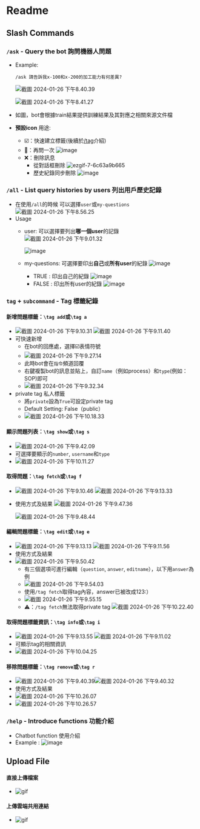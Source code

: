 # Readme
## Slash Commands
### `/ask` - **Query the bot 詢問機器人問題**
* Example: 
   ```
   /ask 請告訴我x-100和x-200的加工能力有何差異?
   ```
   ![截圖 2024-01-26 下午8.40.39](https://hackmd.io/_uploads/rywUdQZqa.png)
   
    ![截圖 2024-01-26 下午8.41.27](https://hackmd.io/_uploads/By_KO7ZqT.png)

* 如圖，bot會根據train結果提供訓練結果及其對應之相關來源文件檔
* **預設icon** 用途: 
    * ☑️：快速建立標籤(後續於[/tag](###Tag標籤)介紹)
    * 🔧：再問一次
    ![image](https://hackmd.io/_uploads/SkZWRHb9a.png)
    * ❌：刪除訊息
        * 從對話框刪除
         ![ezgif-7-6c63a9b665](https://hackmd.io/_uploads/B1W8e8Z9a.gif)
        * 歷史紀錄同步刪除
         ![image](https://hackmd.io/_uploads/BywcuI-ca.png)



### `/all` -  **List query histories by users 列出用戶歷史記錄**
* 在使用`/all`的時候 可以選擇`user`或`my-questions`
![截圖 2024-01-26 下午8.56.25](https://hackmd.io/_uploads/rJDZhQZ9p.png)
* Usage
    * user: 可以選擇要列出**哪一個user**的記錄
    ![截圖 2024-01-26 下午9.01.32](https://hackmd.io/_uploads/r1YVTXW5a.png)
    
        ![image](https://hackmd.io/_uploads/HkSnNrb5p.png)
        
    * my-questions: 可選擇要印出**自己**或**所有user**的紀錄
     ![image](https://hackmd.io/_uploads/B13fmBbcp.png)
        * TRUE : 印出自己的紀錄
        ![image](https://hackmd.io/_uploads/BJaKHrW9p.png)
        * FALSE : 印出所有user的紀錄
        ![image](https://hackmd.io/_uploads/Hy-KLHWqT.png)

### `tag` + `subcommand` - **Tag 標籤紀錄**
#### 新增問題標籤：`\tag add`或`\tag a`
*  ![截圖 2024-01-26 下午9.10.31](https://hackmd.io/_uploads/Hy73g4b9a.png)
![截圖 2024-01-26 下午9.11.40](https://hackmd.io/_uploads/r1WTl4Z9T.png)
* 可快速新增
    * 在bot的回應處，選擇☑️表情符號
    * ![截圖 2024-01-26 下午9.27.14](https://hackmd.io/_uploads/Bkz57N-ca.png)
    * 此時bot會在`指令`頻道回覆
    * 右鍵複製bot的訊息並貼上，自訂`name`（例如process）和`type`(例如：SOP)即可
    * ![截圖 2024-01-26 下午9.32.34](https://hackmd.io/_uploads/H1iJSVWc6.png)
* private tag 私人標籤 
    * 將`private`設為`True`可設定private tag
    * Default Setting: False（public）
    * ![截圖 2024-01-26 下午10.18.33](https://hackmd.io/_uploads/SJOwkBb56.png)


#### 顯示問題列表：`\tag show`或`\tag s`
* ![截圖 2024-01-26 下午9.42.09](https://hackmd.io/_uploads/ByJT84ZcT.png)
* 可選擇要顯示的`number`, `username`和`type`
* ![截圖 2024-01-26 下午10.11.27](https://hackmd.io/_uploads/ByOCpV-qp.png)

#### 取得問題：`\tag fetch`或`\tag f`
* ![截圖 2024-01-26 下午9.10.46](https://hackmd.io/_uploads/ryteLVbca.png)
![截圖 2024-01-26 下午9.13.33](https://hackmd.io/_uploads/BJf7LVb96.png)
* 使用方式及結果
![截圖 2024-01-26 下午9.47.36](https://hackmd.io/_uploads/HJG7O4Zqp.png)

    ![截圖 2024-01-26 下午9.48.44](https://hackmd.io/_uploads/BypSOEW5a.png)

#### 編輯問題標籤：`\tag edit`或`\tag e`
* ![截圖 2024-01-26 下午9.13.13](https://hackmd.io/_uploads/S1dMUEb5a.png)
![截圖 2024-01-26 下午9.11.56](https://hackmd.io/_uploads/H1Zz8VW5p.png)
* 使用方式及結果
* ![截圖 2024-01-26 下午9.50.42](https://hackmd.io/_uploads/Hyvp_E-5p.png)
    * 有三個選項可進行編輯（`question`, `answer`, `editname`），以下用`answer`為例
    * ![截圖 2024-01-26 下午9.54.03](https://hackmd.io/_uploads/HytKY4b9a.png)
    * 使用`/tag fetch`取得tag內容，answer已被改成123:）
    * ![截圖 2024-01-26 下午9.55.15](https://hackmd.io/_uploads/SyWAt4Z9T.png)
    * ⚠️：`/tag fetch`無法取得private tag
![截圖 2024-01-26 下午10.22.40](https://hackmd.io/_uploads/HyyBgH-cT.png)


#### 取得問題標籤資訊：`\tag info`或`\tag i`
* ![截圖 2024-01-26 下午9.13.55](https://hackmd.io/_uploads/Hk548VWqT.png)
![截圖 2024-01-26 下午9.11.02](https://hackmd.io/_uploads/HkVbINb5T.png)
* 可顯示tag的相關資訊
* ![截圖 2024-01-26 下午10.04.25](https://hackmd.io/_uploads/SkkWhV-56.png)


#### 移除問題標籤：`\tag remove`或`\tag r`
* ![截圖 2024-01-26 下午9.40.39](https://hackmd.io/_uploads/S10tUEZqa.png)![截圖 2024-01-26 下午9.40.32](https://hackmd.io/_uploads/Hyq5UN-qa.png)
* 使用方式及結果
* ![截圖 2024-01-26 下午10.26.07](https://hackmd.io/_uploads/SyrSZrZ5p.png)
* ![截圖 2024-01-26 下午10.26.57](https://hackmd.io/_uploads/SJ5r-H-cp.png)

### `/help` - **Introduce functions 功能介紹**
* Chatbot function 使用介紹
* Example : 
![image](https://hackmd.io/_uploads/rkPSUO-5p.png)

## **Upload File**
#### 直接上傳檔案
* ![gif](https://i.imgur.com/SOAcSyg.gif)

#### 上傳雲端共用連結
* ![gif](https://i.imgur.com/FIqJIAP.gif)
